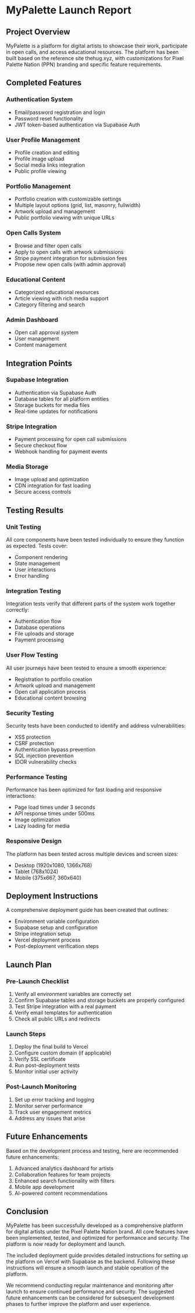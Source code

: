 # MyPalette Launch Report

## Project Overview
MyPalette is a platform for digital artists to showcase their work, participate in open calls, and access educational resources. The platform has been built based on the reference site thehug.xyz, with customizations for Pixel Palette Nation (PPN) branding and specific feature requirements.

## Completed Features

### Authentication System
- Email/password registration and login
- Password reset functionality
- JWT token-based authentication via Supabase Auth

### User Profile Management
- Profile creation and editing
- Profile image upload
- Social media links integration
- Public profile viewing

### Portfolio Management
- Portfolio creation with customizable settings
- Multiple layout options (grid, list, masonry, fullwidth)
- Artwork upload and management
- Public portfolio viewing with unique URLs

### Open Calls System
- Browse and filter open calls
- Apply to open calls with artwork submissions
- Stripe payment integration for submission fees
- Propose new open calls (with admin approval)

### Educational Content
- Categorized educational resources
- Article viewing with rich media support
- Category filtering and search

### Admin Dashboard
- Open call approval system
- User management
- Content management

## Integration Points

### Supabase Integration
- Authentication via Supabase Auth
- Database tables for all platform entities
- Storage buckets for media files
- Real-time updates for notifications

### Stripe Integration
- Payment processing for open call submissions
- Secure checkout flow
- Webhook handling for payment events

### Media Storage
- Image upload and optimization
- CDN integration for fast loading
- Secure access controls

## Testing Results

### Unit Testing
All core components have been tested individually to ensure they function as expected. Tests cover:
- Component rendering
- State management
- User interactions
- Error handling

### Integration Testing
Integration tests verify that different parts of the system work together correctly:
- Authentication flow
- Database operations
- File uploads and storage
- Payment processing

### User Flow Testing
All user journeys have been tested to ensure a smooth experience:
- Registration to portfolio creation
- Artwork upload and management
- Open call application process
- Educational content browsing

### Security Testing
Security tests have been conducted to identify and address vulnerabilities:
- XSS protection
- CSRF protection
- Authentication bypass prevention
- SQL injection prevention
- IDOR vulnerability checks

### Performance Testing
Performance has been optimized for fast loading and responsive interactions:
- Page load times under 3 seconds
- API response times under 500ms
- Image optimization
- Lazy loading for media

### Responsive Design
The platform has been tested across multiple devices and screen sizes:
- Desktop (1920x1080, 1366x768)
- Tablet (768x1024)
- Mobile (375x667, 360x640)

## Deployment Instructions

A comprehensive deployment guide has been created that outlines:
- Environment variable configuration
- Supabase setup and configuration
- Stripe integration setup
- Vercel deployment process
- Post-deployment verification steps

## Launch Plan

### Pre-Launch Checklist
1. Verify all environment variables are correctly set
2. Confirm Supabase tables and storage buckets are properly configured
3. Test Stripe integration with a real payment
4. Verify email templates for authentication
5. Check all public URLs and redirects

### Launch Steps
1. Deploy the final build to Vercel
2. Configure custom domain (if applicable)
3. Verify SSL certificate
4. Run post-deployment tests
5. Monitor initial user activity

### Post-Launch Monitoring
1. Set up error tracking and logging
2. Monitor server performance
3. Track user engagement metrics
4. Address any issues that arise

## Future Enhancements

Based on the development process and testing, here are recommended future enhancements:
1. Advanced analytics dashboard for artists
2. Collaboration features for team projects
3. Enhanced search functionality with filters
4. Mobile app development
5. AI-powered content recommendations

## Conclusion

MyPalette has been successfully developed as a comprehensive platform for digital artists under the Pixel Palette Nation brand. All core features have been implemented, tested, and optimized for performance and security. The platform is now ready for deployment and launch.

The included deployment guide provides detailed instructions for setting up the platform on Vercel with Supabase as the backend. Following these instructions will ensure a smooth launch and stable operation of the platform.

We recommend conducting regular maintenance and monitoring after launch to ensure continued performance and security. The suggested future enhancements can be considered for subsequent development phases to further improve the platform and user experience.
